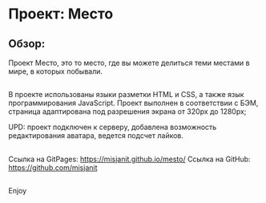 # Проект: Место

## Обзор:

Проект Место, это то место, где вы можете делиться теми местами в мире, в которых побывали.

##
В проекте использованы языки разметки HTML и CSS, а также язык программирования JavaScript.
Проект выполнен в соответствии с БЭМ, страница адаптирована под разрешения экрана от 320px до 1280px;

UPD: проект подключен к серверу, добавлена возможность редактирования аватара, ведется подсчет лайков.

##
Ссылка на GitPages: https://misjanit.github.io/mesto/
Ссылка на GitHub: https://github.com/misjanit

##
Enjoy